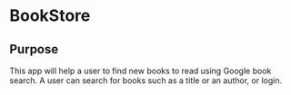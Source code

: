 # BookStore
## Purpose
This app will help a user to find new books to read using Google book search. A user can search for books such as a title or an author, or login. 